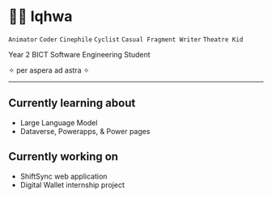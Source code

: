 # 🧙‍♂️ Iqhwa

`Animator` `Coder` `Cinephile` `Cyclist` `Casual Fragment Writer` `Theatre Kid`

<p>Year 2 BICT Software Engineering Student</p>
<p>&#10023; per aspera ad astra &#10023;</p>

<hr>
<h2>Currently learning about</h2>
<ul>
  <li>Large Language Model</li>
  <li>Dataverse, Powerapps, & Power pages</li>
</ul>
<h2>Currently working on</h2>
<ul>
  <li>ShiftSync web application</li>
  <li>Digital Wallet internship project</li>
</ul>
<!--
https://youtu.be/9A8sQZDRn5o?t=147

**arsenie-sarmiento/arsenie-sarmiento** is a ✨ _special_ ✨ repository because its `README.md` (this file) appears on your GitHub profile.

Here are some ideas to get you started:

- 🔭 I’m currently working on ...
- 🌱 I’m currently learning ...
- 👯 I’m looking to collaborate on ...
- 🤔 I’m looking for help with ...
- 💬 Ask me about ...
- 📫 How to reach me: ...
- 😄 Pronouns: ...
- ⚡ Fun fact: ...
-->
